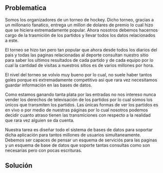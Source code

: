 ## Problematica

Somos los organizadores de un torneo de hockey. Dicho torneo, gracias a
un millonario fanatico, entrega un millon de dolares de premio lo cual hizo
que se hiciera extremadamente popular. Ahora nosotros debemos hacernos cargo
de la trasmición de los partidos y llevar todos los datos relacionados a este.

El torneo se hizo tan pero tan popular que ahora desde todos los diarios del
pais y todas las paginas relacionadas al deporte consultan nuestro sitio para
saber los ultimos resultados de cada partido y de cada equipo por lo cual la
cantidad de visitas a nuestros sitios es de varios millones por hora.

El nivel del torneo se volvio muy bueno por lo cual, no suele haber tantos
goles porque es extremadamente competitivo así que rara vez necesitamos
guardar información en las bases de datos.

Como estamos ganando tanta plata por las entradas no nos intereso nunca
vender los derechos de televisación de los partidos por lo cual somos los únicos
que transmiten los partidos. Las únicas formas de ver los partidos es en vivo
o por medio de nuestras páginas por lo cual nosotros podemos decidir cuanto
atraso tienen las transmiciones con respecto a la realidad que rara vez alguien
se da cuenta.

Nuestra tarea es diseñar todo el sistema de bases de datos para soportar dicha
aplicación para tantos millones de usuarios simultaneamente. Debemos ser capaces
de pensar un esquema de serviciós para las paginas y un esquema de base de datos
que soporte tantas consultas como son necesarias pero con pocas escrituras.

## Solución

